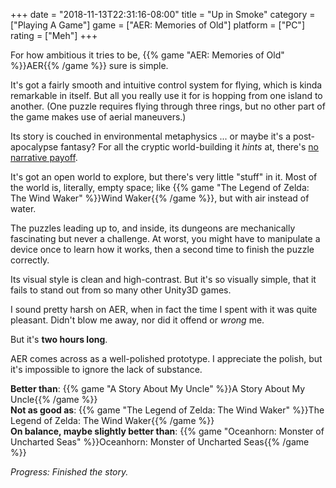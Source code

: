+++
date = "2018-11-13T22:31:16-08:00"
title = "Up in Smoke"
category = ["Playing A Game"]
game = ["AER: Memories of Old"]
platform = ["PC"]
rating = ["Meh"]
+++

For how ambitious it tries to be, {{% game "AER: Memories of Old" %}}AER{{% /game %}} sure is simple.

It's got a fairly smooth and intuitive control system for flying, which is kinda remarkable in itself.  But all you really use it for is hopping from one island to another.  (One puzzle requires flying through three rings, but no other part of the game makes use of aerial maneuvers.)

Its story is couched in environmental metaphysics ... or maybe it's a post-apocalypse fantasy?  For all the cryptic world-building it <i>hints</i> at, there's <a href="https://steamcommunity.com/app/331870/discussions/0/3377008022039643070/">no narrative payoff</a>.

It's got an open world to explore, but there's very little "stuff" in it.  Most of the world is, literally, empty space; like {{% game "The Legend of Zelda: The Wind Waker" %}}Wind Waker{{% /game %}}, but with air instead of water.

The puzzles leading up to, and inside, its dungeons are mechanically fascinating but never a challenge.  At worst, you might have to manipulate a device once to learn how it works, then a second time to finish the puzzle correctly.

Its visual style is clean and high-contrast.  But it's so visually simple, that it fails to stand out from so many other Unity3D games.

I sound pretty harsh on AER, when in fact the time I spent with it was quite pleasant.  Didn't blow me away, nor did it offend or <i>wrong</i> me.

But it's <b>two hours long</b>.

AER comes across as a well-polished prototype.  I appreciate the polish, but it's impossible to ignore the lack of substance.

<b>Better than</b>: {{% game "A Story About My Uncle" %}}A Story About My Uncle{{% /game %}}  
<b>Not as good as</b>: {{% game "The Legend of Zelda: The Wind Waker" %}}The Legend of Zelda: The Wind Waker{{% /game %}}  
<b>On balance, maybe slightly better than</b>: {{% game "Oceanhorn: Monster of Uncharted Seas" %}}Oceanhorn: Monster of Uncharted Seas{{% /game %}}

<i>Progress: Finished the story.</i>

